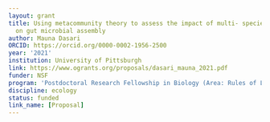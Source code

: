 ```yaml
---
layout: grant
title: Using metacommunity theory to assess the impact of multi- species interactions
  on gut microbial assembly
author: Mauna Dasari
ORCID: https://orcid.org/0000-0002-1956-2500
year: '2021'
institution: University of Pittsburgh
link: https://www.ogrants.org/proposals/dasari_mauna_2021.pdf
funder: NSF
program: 'Postdoctoral Research Fellowship in Biology (Area: Rules of Life)'
discipline: ecology
status: funded
link_name: [Proposal]
---
```


